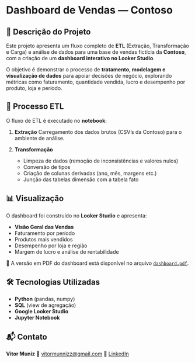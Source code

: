 # Dashboard de Vendas — Contoso

## 📌 Descrição do Projeto

Este projeto apresenta um fluxo completo de **ETL** (Extração, Transformação e Carga) e análise de dados para uma base de vendas fictícia da **Contoso**, com a criação de um **dashboard interativo no Looker Studio**.

O objetivo é demonstrar o processo de **tratamento, modelagem e visualização de dados** para apoiar decisões de negócio, explorando métricas como faturamento, quantidade vendida, lucro e desempenho por produto, loja e período.


## 🔄 Processo ETL

O fluxo de ETL é executado no **notebook**:

1. **Extração**
   Carregamento dos dados brutos (CSV’s da Contoso) para o ambiente de análise.

2. **Transformação**

   * Limpeza de dados (remoção de inconsistências e valores nulos)
   * Conversão de tipos
   * Criação de colunas derivadas (ano, mês, margens etc.)
   * Junção das tabelas dimensão com a tabela fato

## 📊 Visualização

O dashboard foi construído no **Looker Studio** e apresenta:

* **Visão Geral das Vendas**
* Faturamento por período
* Produtos mais vendidos
* Desempenho por loja e região
* Margem de lucro e análise de rentabilidade

📄 A versão em PDF do dashboard está disponível no arquivo [`dashboard.pdf`](dashboard.pdf).


## 🛠 Tecnologias Utilizadas

* **Python** (pandas, numpy)
* **SQL** (view de agregação)
* **Google Looker Studio**
* **Jupyter Notebook**

## 📬 Contato

**Vitor Muniz**
📧 [vitormunnizz@gmail.com](mailto:vitormunnizz@gmail.com)
🔗 [LinkedIn](https://www.linkedin.com/in/vitormunnizz)

